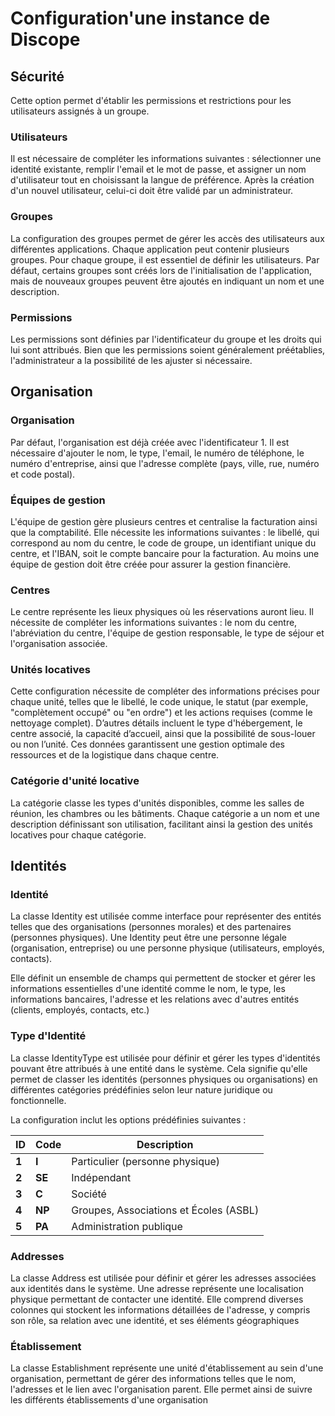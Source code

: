 # Configuration'une instance de Discope

## Sécurité 
Cette option permet d'établir les permissions et restrictions pour les utilisateurs assignés à un groupe. 

### Utilisateurs 
Il est nécessaire de compléter les informations suivantes : sélectionner une identité existante, remplir l'email et le mot de passe, et assigner un nom d'utilisateur tout en choisissant la langue de préférence. Après la création d'un nouvel utilisateur, celui-ci doit être validé par un administrateur.
### Groupes
La configuration des groupes permet de gérer les accès des utilisateurs aux différentes applications. Chaque application peut contenir plusieurs groupes. Pour chaque groupe, il est essentiel de définir les utilisateurs. Par défaut, certains groupes sont créés lors de l'initialisation de l'application, mais de nouveaux groupes peuvent être ajoutés en indiquant un nom et une description.
### Permissions 
Les permissions sont définies par l'identificateur du groupe et les droits qui lui sont attribués. Bien que les permissions soient généralement préétablies, l'administrateur a la possibilité de les ajuster si nécessaire.

## Organisation
### Organisation 
Par défaut, l'organisation est déjà créée avec l'identificateur 1. Il est nécessaire d'ajouter le nom, le type, l'email, le numéro de téléphone, le numéro d'entreprise, ainsi que l'adresse complète (pays, ville, rue, numéro et code postal).
### Équipes de gestion
L'équipe de gestion gère plusieurs centres et centralise la facturation ainsi que la comptabilité. Elle nécessite les informations suivantes : le libellé, qui correspond au nom du centre, le code de groupe, un identifiant unique du centre, et l'IBAN, soit le compte bancaire pour la facturation. Au moins une équipe de gestion doit être créée pour assurer la gestion financière.
### Centres
Le centre représente les lieux physiques où les réservations auront lieu. Il nécessite de compléter les informations suivantes : le nom du centre, l'abréviation du centre, l'équipe de gestion responsable, le type de séjour et l'organisation associée.

### Unités locatives
Cette configuration nécessite de compléter des informations précises pour chaque unité, telles que le libellé, le code unique, le statut (par exemple, "complètement occupé" ou "en ordre") et les actions requises (comme le nettoyage complet). D’autres détails incluent le type d'hébergement, le centre associé, la capacité d’accueil, ainsi que la possibilité de sous-louer ou non l’unité. Ces données garantissent une gestion optimale des ressources et de la logistique dans chaque centre.
###  Catégorie d'unité locative 
La catégorie classe les types d'unités disponibles, comme les salles de réunion, les chambres ou les bâtiments. Chaque catégorie a un nom et une description définissant son utilisation, facilitant ainsi la gestion des unités locatives pour chaque catégorie.


## Identités

### Identité
La classe Identity est utilisée comme interface pour représenter des entités telles que des organisations (personnes morales) et des partenaires (personnes physiques). Une Identity peut être une personne légale (organisation, entreprise) ou une personne physique (utilisateurs, employés, contacts).

Elle définit un ensemble de champs qui permettent de stocker et gérer les informations essentielles d'une identité comme le nom, le type, les informations bancaires, l'adresse et les relations avec d'autres entités (clients, employés, contacts, etc.)
### Type d'Identité 
La classe IdentityType est utilisée pour définir et gérer les types d'identités pouvant être attribués à une entité dans le système. Cela signifie qu'elle permet de classer les identités (personnes physiques ou organisations) en différentes catégories prédéfinies selon leur nature juridique ou fonctionnelle.

La configuration inclut les options prédéfinies suivantes :

| **ID** | **Code** | **Description**                              |
|--------|----------|---------------------------------------------|
| **1**  | **I**    | Particulier (personne physique)             |
| **2**  | **SE**   | Indépendant                                 |
| **3**  | **C**    | Société                                     |
| **4**  | **NP**   | Groupes, Associations et Écoles (ASBL)      |
| **5**  | **PA**   | Administration publique                     |


### Addresses
La classe Address est utilisée pour définir et gérer les adresses associées aux identités dans le système. Une adresse représente une localisation physique permettant de contacter une identité. Elle comprend diverses colonnes qui stockent les informations détaillées de l'adresse, y compris son rôle, sa relation avec une identité, et ses éléments géographiques

### Établissement

La classe Establishment représente une unité d'établissement au sein d'une organisation, permettant de gérer des informations telles que le nom, l'adresses et le lien avec l'organisation parent. Elle permet ainsi de suivre les différents établissements d'une organisation